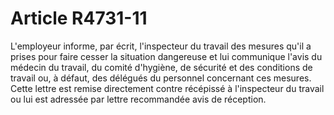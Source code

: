 # Article R4731-11

  
L'employeur informe, par écrit, l'inspecteur du travail des mesures qu'il a prises pour faire cesser la situation dangereuse et lui communique l'avis du médecin du travail, du comité d'hygiène, de sécurité et des conditions de travail ou, à défaut, des délégués du personnel concernant ces mesures.   
Cette lettre est remise directement contre récépissé à l'inspecteur du travail ou lui est adressée par lettre recommandée avis de réception.